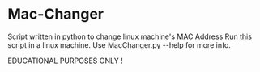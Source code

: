# Mac-Changer
Script written in python to change linux machine's MAC Address
Run this script in a linux machine.
Use MacChanger.py --help for more info.


EDUCATIONAL PURPOSES ONLY !
